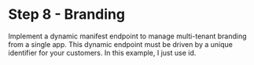 # Step 8 - Branding
Implement a dynamic manifest endpoint to manage multi-tenant branding from a single app.  This dynamic endpoint must be driven by a unique identifier for your customers.  In this example, I just use id.


